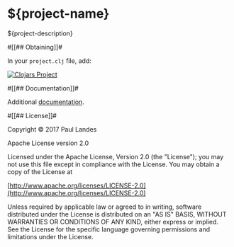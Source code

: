 # ${project-name}

${project-description}


#[[## Obtaining]]#

In your `project.clj` file, add:

[![Clojars Project](https://clojars.org/${sub-group}/${group}/latest-version.svg)](https://clojars.org/${sub-group}/${group}/)


#[[## Documentation]]#

Additional [documentation](https://${user}.github.io/${project}/codox/index.html).


#[[## License]]#

Copyright © 2017 Paul Landes

Apache License version 2.0

Licensed under the Apache License, Version 2.0 (the "License");
you may not use this file except in compliance with the License.
You may obtain a copy of the License at

[http://www.apache.org/licenses/LICENSE-2.0](http://www.apache.org/licenses/LICENSE-2.0)

Unless required by applicable law or agreed to in writing, software
distributed under the License is distributed on an "AS IS" BASIS,
WITHOUT WARRANTIES OR CONDITIONS OF ANY KIND, either express or implied.
See the License for the specific language governing permissions and
limitations under the License.
